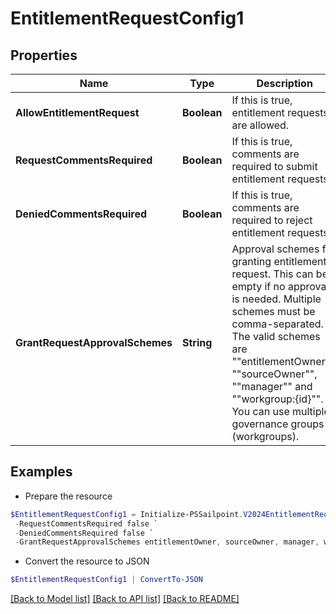 # EntitlementRequestConfig1
## Properties

Name | Type | Description | Notes
------------ | ------------- | ------------- | -------------
**AllowEntitlementRequest** | **Boolean** | If this is true, entitlement requests are allowed. | [optional] [default to $false]
**RequestCommentsRequired** | **Boolean** | If this is true, comments are required to submit entitlement requests. | [optional] [default to $false]
**DeniedCommentsRequired** | **Boolean** | If this is true, comments are required to reject entitlement requests. | [optional] [default to $false]
**GrantRequestApprovalSchemes** | **String** | Approval schemes for granting entitlement request. This can be empty if no approval is needed. Multiple schemes must be comma-separated. The valid schemes are &quot;&quot;entitlementOwner&quot;&quot;, &quot;&quot;sourceOwner&quot;&quot;, &quot;&quot;manager&quot;&quot; and &quot;&quot;workgroup:{id}&quot;&quot;. You can use multiple governance groups (workgroups).  | [optional] [default to "sourceOwner"]

## Examples

- Prepare the resource
```powershell
$EntitlementRequestConfig1 = Initialize-PSSailpoint.V2024EntitlementRequestConfig1  -AllowEntitlementRequest true `
 -RequestCommentsRequired false `
 -DeniedCommentsRequired false `
 -GrantRequestApprovalSchemes entitlementOwner, sourceOwner, manager, workgroup:2c918084660f45d6016617daa9210584
```

- Convert the resource to JSON
```powershell
$EntitlementRequestConfig1 | ConvertTo-JSON
```

[[Back to Model list]](../README.md#documentation-for-models) [[Back to API list]](../README.md#documentation-for-api-endpoints) [[Back to README]](../README.md)


